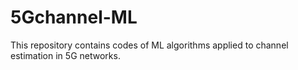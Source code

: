 # 5Gchannel-ML
This repository contains codes of ML algorithms applied to channel estimation in 5G networks.  


